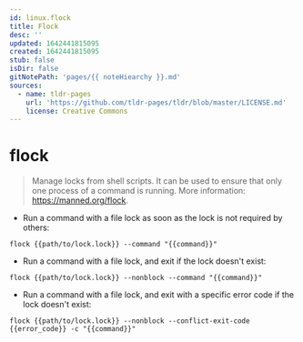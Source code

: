 ```yaml
---
id: linux.flock
title: Flock
desc: ''
updated: 1642441815095
created: 1642441815095
stub: false
isDir: false
gitNotePath: 'pages/{{ noteHiearchy }}.md'
sources:
  - name: tldr-pages
    url: 'https://github.com/tldr-pages/tldr/blob/master/LICENSE.md'
    license: Creative Commons
---
```

# flock

> Manage locks from shell scripts.
> It can be used to ensure that only one process of a command is running.
> More information: <https://manned.org/flock>.

- Run a command with a file lock as soon as the lock is not required by others:

`flock {{path/to/lock.lock}} --command "{{command}}"`

- Run a command with a file lock, and exit if the lock doesn't exist:

`flock {{path/to/lock.lock}} --nonblock --command "{{command}}"`

- Run a command with a file lock, and exit with a specific error code if the lock doesn't exist:

`flock {{path/to/lock.lock}} --nonblock --conflict-exit-code {{error_code}} -c "{{command}}"`

